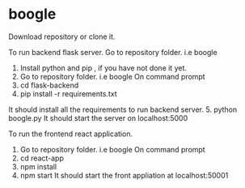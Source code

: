 # boogle

Download repository or clone it.

To run backend flask server.
  Go to repository folder. i.e boogle

  1. Install python and pip , if you have not done it yet.
  2. Go to repository folder. i.e boogle
  On command prompt
  3. cd flask-backend
  4. pip install -r requirements.txt

  It should install all the requirements to run backend server.
  5. python boogle.py
  It should start the server on localhost:5000


To run the frontend react application.

  1. Go to repository folder. i.e boogle
  On command prompt
  2. cd react-app
  3. npm install
  4. npm start
  It should start the front appliation at localhost:50001
